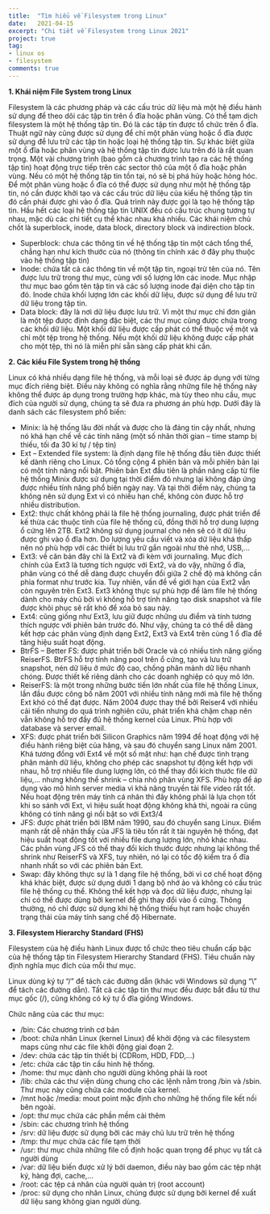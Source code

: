```yaml
---
title:  "Tìm hiểu về Filesystem trong Linux"
date:   2021-04-15
excerpt: "Chi tiết về Filesystem trong Linux 2021"
project: true
tag:
- linux os 
- filesystem
comments: true
---
```



**1. Khái niệm File System trong Linux**

Filesystem là các phương pháp và các cấu trúc dữ liệu mà một hệ điều hành sử dụng để theo dõi các tập tin trên ổ đĩa hoặc phân vùng. Có thể tạm dịch filesystem là một hệ thống tập tin. Đó là các tập tin được tổ chức trên ổ đĩa. Thuật ngữ này cũng được sử dụng để chỉ một phân vùng hoặc ổ đĩa được sử dụng để lưu trữ các tập tin hoặc loại hệ thống tập tin.
Sự khác biệt giữa một ổ đĩa hoặc phân vùng và hệ thống tập tin được lưu trên đó là rất quan trọng. Một vài chương trình (bao gồm cả chương trình tạo ra các hệ thống tập tin) hoạt động trực tiếp trên các sector thô của một ổ đĩa hoặc phân vùng. Nếu có một hệ thống tập tin tồn tại, nó sẽ bị phá hủy hoặc hỏng hóc.
Để một phân vùng hoặc ổ đĩa có thể được sử dụng như một hệ thống tập tin, nó cần được khởi tạo và các cấu trúc dữ liệu của kiểu hệ thống tập tin đó cần phải được ghi vào ổ đĩa. Quá trình này được gọi là tạo hệ thống tập tin.
Hầu hết các loại hệ thống tập tin UNIX đều có cấu trúc chung tương tự nhau, mặc dù các chi tiết cụ thể khác nhau khá nhiều. Các khái niệm chủ chốt là superblock, inode, data block, directory block và indirection block.

- Superblock: chưa các thông tin về hệ thống tập tin một cách tổng thể, chẳng hạn như kích thước của nó (thông tin chính xác ở đây phụ thuộc vào hệ thống tập tin)
- Inode: chứa tất cả các thông tin về một tập tin, ngoại trừ tên của nó. Tên được lưu trữ trong thư mục, cùng với số lượng lớn các inode. Mục nhập thư mục bao gồm tên tập tin và các số lượng inode đại diện cho tập tin đó. Inode chứa khối lượng lớn các khối dữ liệu, được sử dụng để lưu trữ dữ liệu trong tập tin.
- Data block: đây là nơi dữ liệu được lưu trữ. Vì một thư mục chỉ đơn giản là một tệp được định dạng đặc biệt, các thư mục cũng được chứa trong các khối dữ liệu. Một khối dữ liệu được cấp phát có thể thuộc về một và chỉ một tệp trong hệ thống. Nếu một khối dữ liệu không được cấp phát cho một tệp, thì nó là miễn phí sẵn sàng cấp phát khi cần.

**2. Các kiểu File System trong hệ thống**

Linux có khá nhiều dạng file hệ thống, và mỗi loại sẽ được áp dụng với từng mục đích riêng biệt. Điều này không có nghĩa rằng những file hệ thống này không thể được áp dụng trong trường hợp khác, mà tùy theo nhu cầu, mục đích của người sử dụng, chúng ta sẽ đưa ra phương án phù hợp. Dưới đây là danh sách các filesystem phổ biến:
- Minix: là hệ thống lâu đời nhất và được cho là đáng tin cậy nhất, nhưng nó khá hạn chế về các tính năng (một số nhãn thời gian – time stamp bị thiếu, tối đa 30 kí tự / tệp tin)
- Ext – Extended file system: là định dạng file hệ thống đầu tiên được thiết kế dành riêng cho Linux. Có tổng cộng 4 phiên bản và mỗi phiên bản lại có một tính năng nổi bật. Phiên bản Ext đầu tiên là phần nâng cấp từ file hệ thống Minix được sử dụng tại thời điểm đó nhưng lại không đáp ứng được nhiều tính năng phổ biến ngày nay. Và tại thời điểm này, chúng ta không nên sử dụng Ext vì có nhiều hạn chế, không còn được hỗ trợ nhiều distribution.
- Ext2: thực chất không phải là file hệ thống journaling, được phát triển để kế thừa các thuộc tính của file hệ thống cũ, đồng thời hỗ trợ dung lượng ổ cứng lên 2TB. Ext2 không sử dụng journal cho nên sẽ có ít dữ liệu được ghi vào ổ đĩa hơn. Do lượng yêu cầu viết và xóa dữ liệu khá thấp nên nó phù hợp với các thiết bị lưu trữ gắn ngoài như thẻ nhớ, USB,…
- Ext3: về căn bản đây chỉ là Ext2 và đi kèm với journaling. Mục đích chính của Ext3 là tương tích ngược với Ext2, và do vậy, những ổ đĩa, phân vùng có thể dễ dàng được chuyển đổi giữa 2 chế độ mà không cần phỉa format như trước kia. Tuy nhiên, vấn đề về giới hạn của Ext2 vẫn còn nguyên trên Ext3. Ext3 không thực sự phù hợp để làm file hệ thống dành cho máy chủ bởi vì không hỗ trợ tính năng tạo disk snapshot và file được khôi phục sẽ rất khó để xóa bỏ sau này.
- Ext4: cũng giống như Ext3, lưu giữ được những ưu điểm và tính tương thích ngược với phiên bản trước đó. Như vậy, chúng ta có thể dễ dàng kết hợp các phân vùng định dạng Ext2, Ext3 và Ext4 trên cùng 1 ổ đĩa để tăng hiệu suất hoạt động.
- BtrFS – Better FS: được phát triển bởi Oracle và có nhiều tính năng giống ReiserFS. BtrFS hỗ trợ tính năng pool trên ổ cứng, tạo và lưu trữ snapshot, nén dữ liệu ở mức độ cao, chống phân mảnh dữ liệu nhanh chóng. Được thiết kế riêng dành cho các doanh nghiệp có quy mô lớn.
- ReiserFS: là một trong những bước tiến lớn nhất của file hệ thống Linux, lần đầu được công bố năm 2001 với nhiều tính năng mới mà file hệ thống Ext khó có thể đạt được. Năm 2004 được thay thế bởi Reiser4 với nhiều cải tiến nhưng do quá trình nghiên cứu, phát triển khá chậm chạp nên vẫn không hỗ trợ đầy đủ hệ thống kernel của Linux. Phù hợp với database và server email.
- XFS: được phát triển bởi Silicon Graphics năm 1994 để hoạt động với hệ điều hành riêng biệt của hãng, và sau đó chuyển sang Linux năm 2001. Khá tương đồng với Ext4 về một số mặt như: hạn chế được tình trạng phân mảnh dữ liệu, không cho phép các snapshot tự động kết hợp với nhau, hỗ trợ nhiều file dung lượng lớn, có thể thay đổi kích thước file dữ liệu,… nhưng không thể shrink – chia nhỏ phân vùng XFS. Phù hợp để áp dụng vào mô hình server media vì khả năng truyền tải file video rất tốt. Nếu hoạt động trên máy tính cá nhân thì đây không phải là lựa chọn tốt khi so sánh với Ext, vì hiệu suất hoạt động không khả thi, ngoài ra cũng không có tính năng gì nổi bật so với Ext3/4
- JFS: được phát triển bởi IBM năm 1990, sau đó chuyển sang Linux. Điểm mạnh rất dễ nhận thấy của JFS là tiêu tốn rất ít tài nguyên hệ thống, đạt hiệu suất hoạt động tốt với nhiều file dung lượng lớn, nhỏ khác nhau. Các phân vùng JFS có thể thay đổi kích thước được nhưng lại không thể shrink như ReiserFS và XFS, tuy nhiên, nó lại có tốc độ kiểm tra ổ đĩa nhanh nhất so với các phiên bản Ext.
- Swap: đây không thực sự là 1 dạng file hệ thống, bởi vì cơ chế hoạt động khá khác biệt, được sử dụng dưới 1 dạng bộ nhớ ảo và không có cấu trúc file hệ thống cụ thể. Không thể kết hợp và đọc dữ liệu được, nhưng lại chỉ có thể được dùng bởi kernel để ghi thay đổi vào ổ cứng. Thông thường, nó chỉ được sử dụng khi hệ thống thiếu hụt ram hoặc chuyển trạng thái của máy tính sang chế độ Hibernate.

**3. Filesystem Hierarchy Standard (FHS)**

Filesystem của hệ điều hành Linux được tổ chức theo tiêu chuẩn cấp bậc của hệ thống tập tin Filesystem Hierarchy Standard (FHS). Tiêu chuẩn này định nghĩa mục đích của mỗi thư mục.
 
Linux dùng ký tự “/” để tách các đường dẫn (khác với Windows sử dụng “\” để tách các đường dẫn). Tất cả các tập tin thư mục đều được bắt đầu từ thư mục gốc (/), cũng không có ký tự ổ đĩa giống Windows.

Chức năng của các thư mục:

- /bin: Các chương trình cơ bản
- /boot: chứa nhân Linux (kernel Linux) để khởi động và các filesystem maps cũng như các file khởi động giai đoạn 2.
- /dev: chứa các tập tin thiết bị (CDRom, HDD, FDD,…)
- /etc: chứa các tập tin cấu hình hệ thống.
- /home: thư mục dành cho người dùng không phải là root
- /lib: chứa các thư viện dùng chung cho các lệnh nằm trong /bin và /sbin. Thư mục này cũng chứa các module của kernel.
- /mnt hoặc /media: mout point mặc định cho những hệ thống file kết nối bên ngoài.
- /opt: thư mục chứa các phần mềm cài thêm
- /sbin: các chương trình hệ thống
- /srv: dữ liệu được sử dụng bởi các máy chủ lưu trữ trên hệ thống
- /tmp: thư mục chứa các file tạm thời
- /usr: thư mục chứa những file cố định hoặc quan trọng để phục vụ tất cả người dùng
- /var: dữ liệu biến được xử lý bởi daemon, điều này bao gồm các tệp nhật ký, hàng đợi, cache,…
- /root: các tệp cá nhân của người quản trị (root account)
- /proc: sử dụng cho nhân Linux, chúng được sử dụng bởi kernel để xuất dữ liệu sang không gian người dùng.

